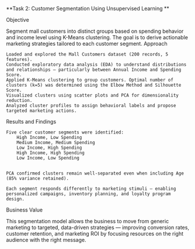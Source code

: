 **Task 2: Customer Segmentation Using Unsupervised Learning **


Objective 

Segment mall customers into distinct groups based on spending behavior and income level using K-Means clustering. The goal is to derive actionable marketing strategies tailored to each customer segment. 
Approach 

    Loaded and explored the Mall Customers dataset (200 records, 5 features).
    Conducted exploratory data analysis (EDA) to understand distributions and relationships — particularly between Annual Income and Spending Score.
    Applied K-Means clustering to group customers. Optimal number of clusters (k=5) was determined using the Elbow Method and Silhouette Score.
    Visualized clusters using scatter plots and PCA for dimensionality reduction.
    Analyzed cluster profiles to assign behavioral labels and propose targeted marketing actions.
     

Results and Findings 

    Five clear customer segments were identified: 
        High Income, Low Spending
        Medium Income, Medium Spending
        Low Income, High Spending
        High Income, High Spending
        Low Income, Low Spending
         

    PCA confirmed clusters remain well-separated even when including Age (85% variance retained). 

    Each segment responds differently to marketing stimuli — enabling personalized campaigns, inventory planning, and loyalty program design. 
     

Business Value 

This segmentation model allows the business to move from generic marketing to targeted, data-driven strategies — improving conversion rates, customer retention, and marketing ROI by focusing resources on the right audience with the right message.
